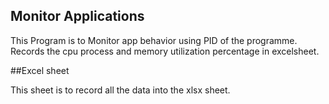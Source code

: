 Monitor Applications
----

This Program is to Monitor app behavior using PID of the programme.
Records the cpu process and memory utilization percentage in excelsheet.

##Excel sheet

This sheet is to record all the data into the xlsx sheet.

